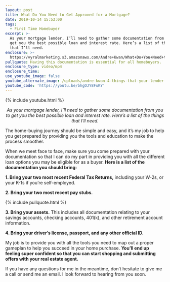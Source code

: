 ```yaml
---
layout: post
title: What Do You Need to Get Approved for a Mortgage?
date: 2019-10-14 15:53:00
tags:
  - First Time Homebuyer
excerpt: >-
  As your mortgage lender, I’ll need to gather some documentation from you to
  get you the best possible loan and interest rate. Here’s a list of the things
  that I’ll need.
enclosure: >-
  https://vyralmarketing.s3.amazonaws.com/Andre+Kwan/What+Do+You+Need+to+Get+Approved+for+a+Mortgage_.mp4
pullquote: Having this documentation is essential for all homebuyers.
enclosure_type: video/mp4
enclosure_time:
use_youtube_image: false
youtube_alternate_image: /uploads/andre-kwan-4-things-that-your-lender-will-need-youtube.png
youtube_code: 'https://youtu.be/bhgOJY8FuKY'
---
```


{% include youtube.html %}

<p style="text-align: center;"><em>As your mortgage lender, I’ll need to gather some documentation from you to get you the best possible loan and interest rate. Here’s a list of the things that I’ll need.</em></p>

The home-buying journey should be simple and easy, and it’s my job to help you get prepared by providing you the tools and education to make the process smoother.

When we meet face to face, make sure you come prepared with your documentation so that I can do my part in providing you with all the different loan options you may be eligible for as a buyer. **Here is a list of the documentation you should bring:**

**1\. Bring your two most recent Federal Tax Returns,** including your W-2s, or your K-1s if you’re self-employed.

**2\. Bring your two most recent pay stubs.**

{% include pullquote.html %}

**3\. Bring your assets.** This includes all documentation relating to your savings accounts, checking accounts, 401(k), and other retirement account information.

**4\. Bring your driver’s license, passport, and any other official ID.**

My job is to provide you with all the tools you need to map out a proper gameplan to help you succeed in your home purchase. **You’ll end up feeling super confident so that you can start shopping and submitting offers with your real estate agent.**

If you have any questions for me in the meantime, don’t hesitate to give me a call or send me an email. I look forward to hearing from you soon.